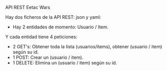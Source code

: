 API REST Eetac Wars

Hay dos ficheros de la API REST: json y yaml:
  - Hay 2 entidades de momento: Usuario / Item.
  
Y cada entidad tiene 4 peticiones:
  - 2 GET's: Obtener toda la lista (usuarios/items), obtener (usuario / item) según su id.
  - 1 POST: Crear un (usuario / item).
  - 1 DELETE: Elimina un (usuario / item) según su id.
  
